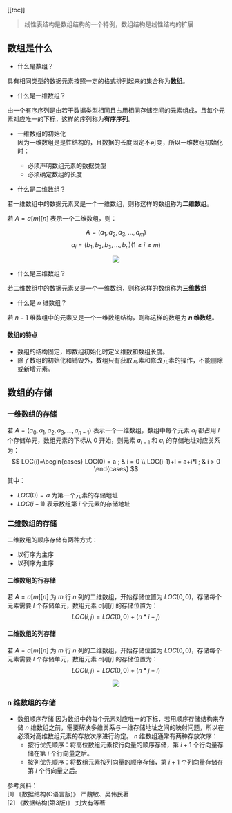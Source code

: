 [[toc]]
> 线性表结构是数组结构的一个特例，数组结构是线性结构的扩展
## 数组是什么
- 什么是数组？

具有相同类型的数据元素按照一定的格式排列起来的集合称为**数组**。

- 什么是一维数组？

由一个有序序列是由若干数据类型相同且占用相同存储空间的元素组成，且每个元素对应唯一的下标，这样的序列称为**有序序列**。

- 一维数组的初始化  
因为一维数组是是性结构的，且数据的长度固定不可变，所以一维数组初始化时：
  - 必须声明数组元素的数据类型
  - 必须确定数组的长度

- 什么是二维数组？

若一维数组中的数据元素又是一个一维数组，则称这样的数组称为**二维数组**。

若 $A = a[m][n]$ 表示一个二维数组，则： 

$$
A = (a_1,a_2,a_3,...,a_m)   $$
$$
a_i= (b_1,b_2,b_3,...,b_n) (1\ge i \ge m)
$$

  <div align="center">
      <img src="https://blog-review-notes.oss-cn-beijing.aliyuncs.com/algorithm/data-structures/_images/数组_二维数组图例.png">
  </div>
  
- 什么是三维数组？

若二维数组中的数据元素又是一个一维数组，则称这样的数组称为**三维数组**
  
- 什么是 $n$ 维数组？

若 $n-1$ 维数组中的元素又是一个一维数组结构，则称这样的数组为 **$n$ 维数组**。
   
#### 数组的特点
- 数组的结构固定，即数组初始化时定义维数和数组长度。
- 除了数组的初始化和销毁外，数组只有获取元素和修改元素的操作，不能删除或新增元素。
    
## 数组的存储
### 一维数组的存储
若 $A = (a_0,a_1,a_2,a_3,...,a_{n-1})$ 表示一个一维数组，数组中每个元素 $a_i$ 都占用 $l$ 个存储单元，数组元素的下标从 0 开始，则元素 $a_{i-1}$ 和 $a_{i}$
 的存储地址对应关系为：
$$ 
LOC(i)=\begin{cases}
LOC(0) = a ; & i = 0 \\
LOC(i-1)+l = a+i*l ;  & i > 0 
\end{cases}
$$
其中：
- $LOC(0) = a$ 为第一个元素的存储地址
- $LOC(i-1)$ 表示数组第 $i$ 个元素的存储地址

### 二维数组的存储
二维数组的顺序存储有两种方式：
- 以行序为主序
- 以列序为主序

#### 二维数组的行存储
若 $A = a[m][n]$ 为 $m$ 行 $n$ 列的二维数组，开始存储位置为 $LOC(0,0)$，存储每个元素需要 $l$ 个存储单元，数组元素 $a[i][j]$ 的存储位置为：
$$LOC(i,j) = LOC(0,0) + (n * i + j)$$

#### 二维数组的列存储
若 $A = a[m][n]$ 为 $m$ 行 $n$ 列的二维数组，开始存储位置为 $LOC(0,0)$，存储每个元素需要 $l$ 个存储单元，数组元素 $a[i][j]$ 的存储位置为：
$$LOC(i,j) = LOC(0,0) + (n * j + i)$$

<div align="center">
    <img src="https://blog-review-notes.oss-cn-beijing.aliyuncs.com/algorithm/data-structures/_images/数组_二维数组的存储.png">
</div>

### n 维数组的存储
- 数组顺序存储
因为数组中的每个元素对应唯一的下标，若用顺序存储结构来存储 $n$ 维数组之前，需要解决多维关系与一维存储地址之间的映射问题，所以在必须对高维数组元素的存放次序进行约定。
$n$ 维数组通常有两种存放次序：
  - 按行优先顺序：将高位数组元素按行向量的顺序存储，第 $i+1$ 个行向量存储在第 $i$ 个行向量之后。
  - 按列优先顺序：将数组元素按列向量的顺序存储，第 $i+1$ 个列向量存储在第 $i$ 个行向量之后。
 
 


 参考资料：  
[1] 《数据结构(C语言版)》 严魏敏、吴伟民著  
[2] 《数据结构(第3版)》 刘大有等著  

